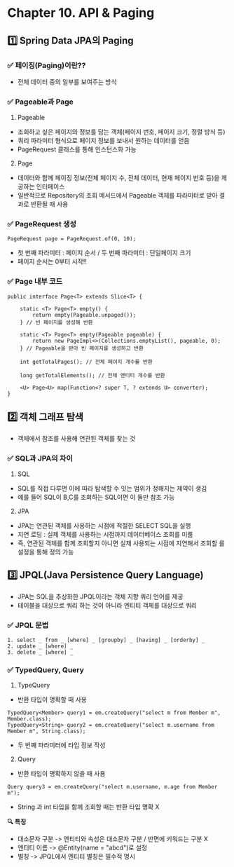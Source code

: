 # Chapter 10. API & Paging


## 1️⃣ Spring Data JPA의 Paging

### ✅ 페이징(Paging)이란??
- 전체 데이터 중의 일부를 보여주는 방식

### ✅ Pageable과 Page
1. Pageable
- 조회하고 싶은 페이지의 정보를 담는 객체(페이지 번호, 페이지 크기, 정렬 방식 등)
- 쿼리 파라미터 형식으로 페이지 정보를 보내서 원하는 데이터를 얻음
- PageRequest 클래스를 통해 인스턴스화 가능

2. Page
- 데이터와 함께 페이징 정보(전체 페이지 수, 전체 데이터, 현재 페이지 번호 등)을 제공하는 인터페이스
- 일반적으로 Repository의 조회 메서드에서 Pageable 객체를 파라미터로 받아 결과로 반환될 때 사용

### ✅ PageRequest 생성
```
PageRequest page = PageRequest.of(0, 10);
```
- 첫 번째 파라미터 : 페이지 순서 / 두 번째 파라미터 : 단일페이지 크기
- 페이지 순서는 0부터 시작!!

### ✅ Page 내부 코드
```
public interface Page<T> extends Slice<T> {

	static <T> Page<T> empty() {
		return empty(Pageable.unpaged());
	} // 빈 페이지를 생성해 반환

	static <T> Page<T> empty(Pageable pageable) {
		return new PageImpl<>(Collections.emptyList(), pageable, 0);
	} // Pageable을 받아 빈 페이지를 생성하고 반환

	int getTotalPages(); // 전체 페이지 개수를 반환

	long getTotalElements(); // 전체 엔티티 개수를 반환

	<U> Page<U> map(Function<? super T, ? extends U> converter);
}
```




## 2️⃣ 객체 그래프 탐색
- 객체에서 참조를 사용해 연관된 객체를 찾는 것


### ✅ SQL과 JPA의 차이
1. SQL
- SQL를 직접 다루면 이에 따라 탐색할 수 잇는 범위가 정해지는 제약이 생김
- 예를 들어 SQL이 B,C를 조회하는 SQL이면 이 둘만 참조 가능

2. JPA
- JPA는 연관된 객체를 사용하는 시점에 적절한 SELECT SQL을 실행
- 지연 로딩 : 실제 객체를 사용하는 시점까지 데이터베이스 조회를 미룸
- 즉, 연관된 객체를 함께 조회할지 아니면 실제 사용되는 시점에 지연해서 조회할 를 설정을 통해 정의 가능


## 3️⃣ JPQL(Java Persistence Query Language)
- JPA는 SQL을 추상화한 JPQL이라는 객체 지향 쿼리 언어를 제공
- 테이블을 대상으로 쿼리 하는 것이 아니라 엔티티 객체를 대상으로 쿼리

### ✅ JPQL 문법
```
1. select _ from _ [where] _ [groupby] _ [having] _ [orderby] _
2. update _ [where] _
3. delete _ [where] _
```

### ✅ TypedQuery, Query
1. TypeQuery
- 반환 타입이 명확할 때 사용
```
TypedQuery<Member> query1 = em.createQuery("select m from Member m", Member.class);
TypedQuery<String> query2 = em.createQuery("select m.username from Member m", String.class);
```
- 두 번째 파라미터에 타입 정보 작성

2. Query
- 반환 타입이 명확하지 않을 때 사용
```
Query query3 = em.createQuery("select m.username, m.age from Member m");
```
- String 과 int 타입을 함께 조회할 때는 반환 타입 명확 X


**🔍 특징**
- 대소문자 구분 -> 엔티티와 속성은 대소문자 구분 / 반면에 키워드는 구분 X
- 엔티티 이름 -> @Entity(name = "abcd")로 설정
- 별칭 -> JPQL에서 엔티티 별칭은 필수적 명시








